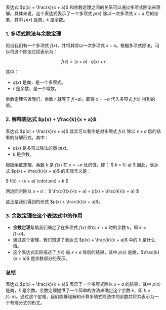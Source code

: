 表达式 $p(x) + \frac{k}{x + a}$ 和余数定理之间的关系可以通过多项式除法来理解。具体来说，这个表达式表示了一个多项式 $p(x)$ 除以一次多项式 $x + a$ 后的结果，其中 $p(x)$ 是商，$k$ 是余数。

### 1. 多项式除法与余数定理
假设我们有一个多项式 $f(x)$，并将其除以一次多项式 $x + a$。根据多项式除法，可以将这个除法过程表示为：

$$
f(x) = (x + a) \cdot q(x) + r
$$

其中：
- $q(x)$ 是商，是一个多项式。
- $r$ 是余数，是一个常数。

余数定理告诉我们，余数 $r$ 就等于 $f(-a)$，即将 $x = -a$ 代入多项式 $f(x)$ 得到的值。

### 2. 解释表达式 $p(x) + \frac{k}{x + a}$
表达式 $p(x) + \frac{k}{x + a}$ 其实可以看作是对多项式 $f(x)$ 除以 $x + a$ 后的结果的分解形式，其中：
- $p(x)$ 是多项式除法的商 $q(x)$。
- $k$ 是余数。

根据余数定理，余数 $k$ 是 $f(x)$ 在 $x = -a$ 处的值，即：
$
k = f(-a)
$
因此，表达式 $p(x) + \frac{k}{x + a}$ 的实际含义是：

$
f(x) = (x + a) \cdot p(x) + k
$

两边同时除以 $x + a$：
$
\frac{f(x)}{x + a} = p(x) + \frac{k}{x + a}
$

这正是我们得到的形式 $p(x) + \frac{k}{x + a}$。

### 3. 余数定理在这个表达式中的作用
- **余数定理**帮助我们确定了在多项式 $f(x)$ 除以 $x + a$ 时的余数 $k$，即 $k = f(-a)$。
- 通过这个定理，我们知道了表达式 $p(x) + \frac{k}{x + a}$ 中的 $k$ 是什么值。
- 这个表达式实际描述了 $f(x)$ 被 $x + a$ 除后的结果，其中 $p(x)$ 是商，$\frac{k}{x + a}$ 是余数部分的表示。

### 总结
表达式 $p(x) + \frac{k}{x + a}$ 表示了一个多项式除以 $x + a$ 的结果，其中 $p(x)$ 是商，$k$ 是余数。余数定理提供了一个简单的方法来确定这个余数 $k$，即 $k = f(-a)$。通过这个定理，我们能够理解和计算多项式除法中的余数并将其表示为一个有理分式的形式。